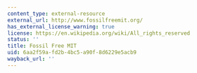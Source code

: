 ```yaml
---
content_type: external-resource
external_url: http://www.fossilfreemit.org/
has_external_license_warning: true
license: https://en.wikipedia.org/wiki/All_rights_reserved
status: ''
title: Fossil Free MIT
uid: 6aa2f59a-fd2b-4bc5-a90f-8d6229e5acb9
wayback_url: ''
---
```

